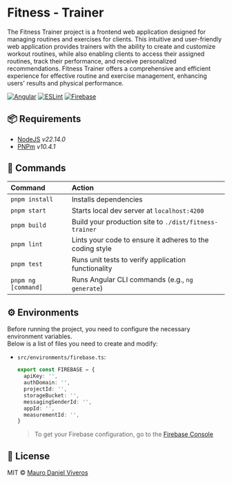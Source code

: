 # Fitness - Trainer
The Fitness Trainer project is a frontend web application designed for managing routines and exercises for clients. This intuitive and user-friendly web application provides trainers with the ability to create and customize workout routines, while also enabling clients to access their assigned routines, track their performance, and receive personalized recommendations. Fitness Trainer offers a comprehensive and efficient experience for effective routine and exercise management, enhancing users' results and physical performance.

[![Angular][angular-badge]][angular-link]
[![ESLint][eslint-badge]][eslint-link]
[![Firebase][firebase-badge]][firebase-link]


## 📦 Requirements
- [NodeJS][nodejs-link] _v22.14.0_
- [PNPm][pnpm-link] _v10.4.1_

## 🧞 Commands
| Command               | Action                                                         |
| :-------------------- | :------------------------------------------------------------- |
| `pnpm install`        | Installs dependencies                                          |
| `pnpm start`          | Starts local dev server at `localhost:4200`                    |
| `pnpm build`          | Build your production site to `./dist/fitness-trainer`         |
| `pnpm lint`           | Lints your code to ensure it adheres to the coding style       |
| `pnpm test`           | Runs unit tests to verify application functionality            |
| `pnpm ng [command]`   | Runs Angular CLI commands (e.g., `ng generate`)                |

## ⚙️ Environments
Before running the project, you need to configure the necessary environment variables.  
Below is a list of files you need to create and modify:
- `src/environments/firebase.ts`:
  ```ts
  export const FIREBASE = {
    apiKey: '',
    authDomain: '',
    projectId: '',
    storageBucket: '',
    messagingSenderId: '',
    appId: '',
    measurementId: '',
  }
  ```
  > To get your Firebase configuration, go to the [Firebase Console](https://console.firebase.google.com/)

## 📜 License
MIT © [Mauro Daniel Viveros](./LICENSE)

[angular-link]: https://angular.dev/
[eslint-link]: https://eslint.org/
[firebase-link]: https://firebase.google.com/
[nodejs-link]: https://nodejs.org/
[pnpm-link]: https://pnpm.io/
[angular-badge]: https://img.shields.io/badge/angular-%23DD0031.svg?style=for-the-badge&logo=angular&logoColor=white
[eslint-badge]: https://img.shields.io/badge/ESLint-4B3263?style=for-the-badge&logo=eslint&logoColor=white
[firebase-badge]: https://img.shields.io/badge/firebase-a08021?style=for-the-badge&logo=firebase&logoColor=ffcd34
